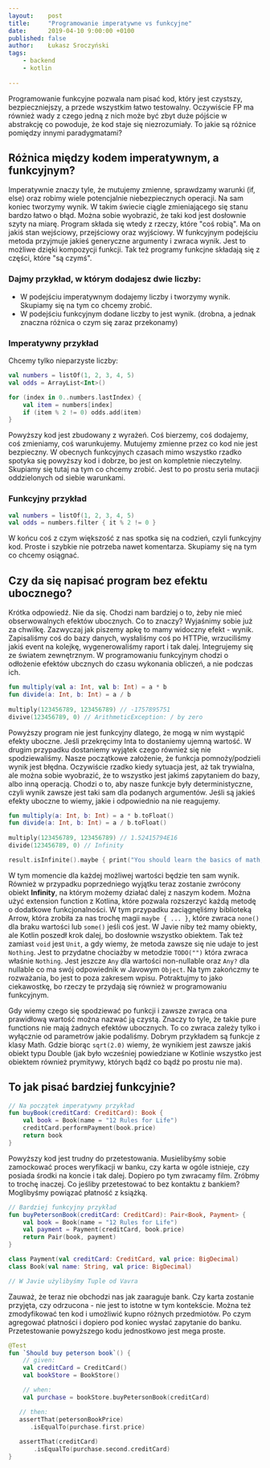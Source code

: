 ```yaml
---
layout:    post
title:     "Programowanie imperatywne vs funkcyjne"
date:      2019-04-10 9:00:00 +0100
published: false
author:    Łukasz Sroczyński
tags:
    - backend
    - kotlin
    
---
```


Programowanie funkcyjne pozwala nam pisać kod, który jest czystszy, bezpieczniejszy, a przede wszystkim łatwo testowalny. Oczywiście FP ma również wady z czego jedną z nich może być zbyt duże pójście w abstrakcję co powoduje, że kod staje się niezrozumiały. To jakie są różnice pomiędzy innymi paradygmatami? 

## Różnica między kodem imperatywnym, a funkcyjnym?
Imperatywnie znaczy tyle, że mutujemy zmienne, sprawdzamy warunki (if, else) oraz robimy wiele potencjalnie niebezpiecznych operacji. Na sam koniec tworzymy wynik. W takim świecie ciągle zmieniającego się stanu bardzo łatwo o błąd. Można sobie wyobrazić, że taki kod jest dosłownie szyty na miarę. Program składa się wtedy z rzeczy, które "coś robią". Ma on jakiś stan wejściowy, przejściowy oraz wyjściowy. W funkcyjnym podejściu metoda przyjmuje jakieś generyczne argumenty i zwraca wynik. Jest to możliwe dzięki kompozycji funkcji. Tak też programy funkcjne składają się z części, które "są czymś".

### Dajmy przykład, w którym dodajesz dwie liczby:
* W podejściu imperatywnym dodajemy liczby i tworzymy wynik. Skupiamy się na tym co chcemy zrobić.
* W podejściu funkcyjnym dodane liczby to jest wynik. (drobna, a jednak znaczna różnica o czym się zaraz przekonamy)

### Imperatywny przykład
Chcemy tylko nieparzyste liczby: 

```kotlin
val numbers = listOf(1, 2, 3, 4, 5)
val odds = ArrayList<Int>()

for (index in 0..numbers.lastIndex) {
    val item = numbers[index]
    if (item % 2 != 0) odds.add(item)
}
```
Powyższy kod jest zbudowany z wyrażeń. Coś bierzemy, coś dodajemy, coś zmieniamy, coś warunkujemy. Mutujemy zmienne przez co kod nie jest bezpieczny. W obecnych funkcyjnych czasach mimo wszystko rzadko spotyka się powyższy kod i dobrze, bo jest on kompletnie nieczytelny. Skupiamy się tutaj na tym co chcemy zrobić. Jest to po prostu seria mutacji oddzielonych od siebie warunkami.

### Funkcyjny przykład
```kotlin
val numbers = listOf(1, 2, 3, 4, 5)
val odds = numbers.filter { it % 2 != 0 }
```
W końcu coś z czym większość z nas spotka się na codzień, czyli funkcyjny kod. Proste i szybkie nie potrzeba nawet komentarza. Skupiamy się na tym co chcemy osiągnać. 

## Czy da się napisać program bez efektu ubocznego? 
Krótka odpowiedź. Nie da się. Chodzi nam bardziej o to, żeby nie mieć obserwowalnych efektów ubocznych. Co to znaczy? Wyjaśnimy sobie już za chwilkę. Zazwyczaj jak piszemy apkę to mamy widoczny efekt - wynik. Zapisaliśmy coś do bazy danych, wysłaliśmy coś po HTTPie, wrzuciliśmy jakiś event na kolejkę, wygenerowaliśmy raport i tak dalej. Integrujemy się ze światem zewnętrznym. W programowaniu funkcyjnym chodzi o odłożenie efektów ubcznych do czasu  wykonania obliczeń, a nie podczas ich.

```kotlin
fun multiply(val a: Int, val b: Int) = a * b
fun divide(a: Int, b: Int) = a / b
 
multiply(123456789, 123456789) // -1757895751
divive(123456789, 0) // ArithmeticException: / by zero
```
Powyższy program nie jest funkcyjny dlatego, że mogą w nim wystąpić efekty uboczne. Jeśli przekręcimy Inta to dostaniemy ujemną wartość. W drugim przypadku dostaniemy wyjątek czego również się nie spodziewaliśmy. Nasze początkowe założenie, że funkcja pomnoży/podzieli wynik jest błędna. Oczywiście rzadko kiedy sytuacja jest, aż tak trywialna, ale można sobie wyobrazić, że to wszystko jest jakimś zapytaniem do bazy, albo inną operacją. Chodzi o to, aby nasze funkcje były deterministyczne, czyli wynik zawsze jest taki sam dla podanych argumentów. Jeśli są jakieś efekty uboczne to wiemy, jakie i odpowiednio na nie reagujemy. 

```kotlin
fun multiply(a: Int, b: Int) = a * b.toFloat()
fun divide(a: Int, b: Int) = a / b.toFloat()
 
multiply(123456789, 123456789) // 1.52415794E16
divide(123456789, 0) // Infinity

result.isInfinite().maybe { print("You should learn the basics of math, probably.") }
```

W tym momencie dla każdej możliwej wartości będzie ten sam wynik. Również w przypadku poprzedniego wyjątku teraz 
zostanie zwrócony obiekt **Infinity**, na którym możemy działać dalej z naszym kodem. Można użyć extension function z Kotlina, które pozwala rozszerzyć każdą metodę o dodatkowe funkcjonalności. W tym przypadku zaciągnęliśmy biblioteką Arrow, która zrobiła za nas trochę magii `maybe { ... }`, które zwraca `none()` dla braku wartości lub `some()` jeśli coś jest. W Javie niby też mamy obiekty, ale Kotlin poszedł krok dalej, bo dosłownie wszystko obiektem. Tak też zamiast `void` jest `Unit`, a gdy wiemy, że metoda zawsze się nie udaje to jest `Nothing`. Jest to przydatne chociażby w metodzie `TODO("")` która zwraca właśnie `Nothing`. Jest jeszcze `Any` dla wartości non-nullable oraz `Any?` dla nullable co ma swój odpowiednik w Javowym `Object`. Na tym zakończmy te rozważania, bo jest to poza zakresem wpisu. Potraktujmy to jako ciekawostkę, bo rzeczy te przydają się również w programowaniu funkcyjnym.

Gdy wiemy czego się spodziewać po funkcji i zawsze zwraca ona prawidłową wartość można nazwać ją czystą. Znaczy to tyle, że takie pure functions nie mają żadnych efektów ubocznych. To co zwraca zależy tylko i wyłącznie od parametrów jakie podaliśmy. Dobrym przykładem są funkcje z klasy Math. Gdzie biorąc `sqrt(2.0)` wiemy, że wynikiem jest zawsze jakiś obiekt typu Double (jak było wcześniej powiedziane w Kotlinie wszystko jest obiektem również prymitywy, których bądź co bądź po prostu nie ma).

## To jak pisać bardziej funkcyjnie?

```kotlin
// Na początek imperatywny przykład
fun buyBook(creditCard: CreditCard): Book {
    val book = Book(name = "12 Rules for Life")
    creditCard.performPayment(book.price)
    return book
}
```

Powyższy kod jest trudny do przetestowania. Musielibyśmy sobie zamockować proces weryfikacji w banku, czy karta w ogóle istnieje, czy posiada środki na koncie i tak dalej. Dopiero po tym zwracamy film. Zróbmy to trochę inaczej. Co jeśliby przetestować to bez kontaktu z bankiem? Moglibyśmy powiązać płatność z książką.

```kotlin
// Bardziej funkcyjny przykład
fun buyPetersonBook(creditCard: CreditCard): Pair<Book, Payment> {
    val book = Book(name = "12 Rules for Life")
    val payment = Payment(creditCard, book.price)
    return Pair(book, payment)
}

class Payment(val creditCard: CreditCard, val price: BigDecimal)
class Book(val name: String, val price: BigDecimal)

// W Javie użylibyśmy Tuple od Vavra
```

Zauważ, że teraz nie obchodzi nas jak zaaraguje bank. Czy karta zostanie przyjęta, czy odrzucona - nie jest to istotne w tym kontekście. Można też zmodyfikować ten kod i umożliwić kupno różnych przedmiotów. Po czym agregować płatności i dopiero pod koniec wysłać zapytanie do banku. Przetestowanie powyższego kodu jednostkowo jest mega proste.

```kotlin
@Test 
fun `Should buy peterson book`() {
    // given:
    val creditCard = CreditCard()
    val bookStore = BookStore()

    // when:
    val purchase = bookStore.buyPetersonBook(creditCard)

   // then:
   assertThat(petersonBookPrice) 
      .isEqualTo(purchase.first.price) 
 
   assertThat(creditCard)
       .isEqualTo(purchase.second.creditCard) 
}
```


